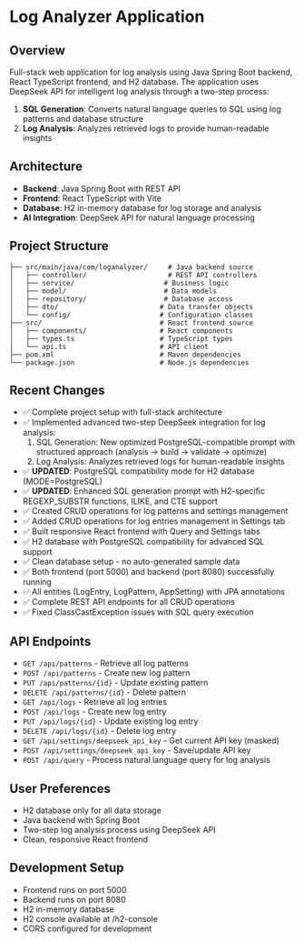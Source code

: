 # Log Analyzer Application

## Overview
Full-stack web application for log analysis using Java Spring Boot backend, React TypeScript frontend, and H2 database. The application uses DeepSeek API for intelligent log analysis through a two-step process:

1. **SQL Generation**: Converts natural language queries to SQL using log patterns and database structure
2. **Log Analysis**: Analyzes retrieved logs to provide human-readable insights

## Architecture
- **Backend**: Java Spring Boot with REST API
- **Frontend**: React TypeScript with Vite
- **Database**: H2 in-memory database for log storage and analysis
- **AI Integration**: DeepSeek API for natural language processing

## Project Structure
```
├── src/main/java/com/loganalyzer/     # Java backend source
│   ├── controller/                    # REST API controllers
│   ├── service/                      # Business logic
│   ├── model/                        # Data models
│   ├── repository/                   # Database access
│   ├── dto/                         # Data transfer objects
│   └── config/                      # Configuration classes
├── src/                             # React frontend source
│   ├── components/                  # React components
│   ├── types.ts                     # TypeScript types
│   └── api.ts                       # API client
├── pom.xml                          # Maven dependencies
└── package.json                     # Node.js dependencies
```

## Recent Changes
- ✅ Complete project setup with full-stack architecture
- ✅ Implemented advanced two-step DeepSeek integration for log analysis:
  1. SQL Generation: New optimized PostgreSQL-compatible prompt with structured approach (analysis → build → validate → optimize)
  2. Log Analysis: Analyzes retrieved logs for human-readable insights
- ✅ **UPDATED**: PostgreSQL compatibility mode for H2 database (MODE=PostgreSQL)
- ✅ **UPDATED**: Enhanced SQL generation prompt with H2-specific REGEXP_SUBSTR functions, ILIKE, and CTE support
- ✅ Created CRUD operations for log patterns and settings management
- ✅ Added CRUD operations for log entries management in Settings tab
- ✅ Built responsive React frontend with Query and Settings tabs
- ✅ H2 database with PostgreSQL compatibility for advanced SQL support
- ✅ Clean database setup - no auto-generated sample data
- ✅ Both frontend (port 5000) and backend (port 8080) successfully running
- ✅ All entities (LogEntry, LogPattern, AppSetting) with JPA annotations
- ✅ Complete REST API endpoints for all CRUD operations
- ✅ Fixed ClassCastException issues with SQL query execution

## API Endpoints
- `GET /api/patterns` - Retrieve all log patterns
- `POST /api/patterns` - Create new log pattern
- `PUT /api/patterns/{id}` - Update existing pattern
- `DELETE /api/patterns/{id}` - Delete pattern
- `GET /api/logs` - Retrieve all log entries
- `POST /api/logs` - Create new log entry
- `PUT /api/logs/{id}` - Update existing log entry
- `DELETE /api/logs/{id}` - Delete log entry
- `GET /api/settings/deepseek_api_key` - Get current API key (masked)
- `POST /api/settings/deepseek_api_key` - Save/update API key
- `POST /api/query` - Process natural language query for log analysis

## User Preferences
- H2 database only for all data storage
- Java backend with Spring Boot
- Two-step log analysis process using DeepSeek API
- Clean, responsive React frontend

## Development Setup
- Frontend runs on port 5000
- Backend runs on port 8080
- H2 in-memory database
- H2 console available at /h2-console
- CORS configured for development